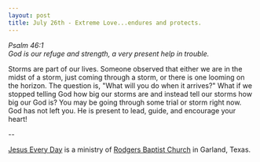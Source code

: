 ```yaml
---
layout: post
title: July 26th - Extreme Love...endures and protects.
---
```


_Psalm 46:1  
God is our refuge and strength, a very present help in trouble._

Storms are part of our lives. Someone observed that either we are
in the midst of a storm, just coming through a storm, or there is one
looming on the horizon. The question is, "What will you do when it
arrives?" What if we stopped telling God how big our storms are and
instead tell our storms how big our God is? You may be going through
some trial or storm right now. God has not left you. He is present to
lead, guide, and encourage your heart!

 --

<a href=http://jesuseveryday.net>Jesus Every Day</a> is a ministry of <a href=http://rodgersbaptist.net>Rodgers Baptist Church</a> in Garland, Texas.
